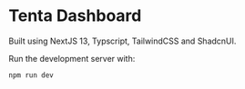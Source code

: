 # Tenta Dashboard

Built using NextJS 13, Typscript, TailwindCSS and ShadcnUI.

Run the development server with:

```bash
npm run dev
```
